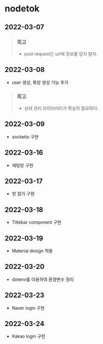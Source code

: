 # nodetok

## 2022-03-07

> ### 회고
> - post request는 url에 정보를 담지 말자.

## 2022-03-08

- user 생성, 톡방 생성 기능 추가

> ### 회고
> - 상태 관리 라이브러리가 확실히 필요하다. 

## 2022-03-09

- socketio 구현

## 2022-03-16

- 채팅방 구현

## 2022-03-17

- 방 참가 구현

## 2022-03-18

- Titlebar component 구현

## 2022-03-19

- Material design 적용

## 2022-03-20

- dotenv를 이용하여 환경변수 정리

## 2022-03-23

- Naver login 구현

## 2022-03-24

- Kakao login 구현